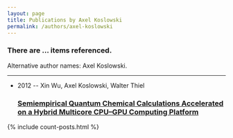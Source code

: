 ```yaml
---
layout: page
title: Publications by Axel Koslowski
permalink: /authors/axel-koslowski
---
```


<h3 id="number-posts">There are ... items referenced.</h3>
<p id='info-authors'>Alternative author names: Axel Koslowski.</p>
<hr />
<ul class="post-list">
<li><span class='post-meta'>2012 -- Xin Wu, Axel Koslowski, Walter Thiel</span><h3><a class='post-link' href="{{ site.baseurl }}/semiempirical-quantum-chemical-calculations-accelerated-on-a-hybrid-multicore-cpu-gpu-computing-platform">Semiempirical Quantum Chemical Calculations Accelerated on a Hybrid Multicore CPU–GPU Computing Platform</a></h3></li>

</ul>
{% include count-posts.html %}
